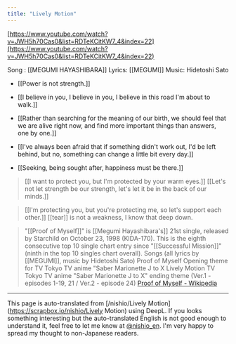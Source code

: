 ```yaml
---
title: "Lively Motion"
---
```


[https://www.youtube.com/watch?v=JWH5h70Cas0&list=RDTeKCitKW7_4&index=22](https://www.youtube.com/watch?v=JWH5h70Cas0&list=RDTeKCitKW7_4&index=22)


Song : [[MEGUMI HAYASHIBARA]] Lyrics: [[MEGUMI]] Music: Hidetoshi Sato

- [[Power is not strength.]]

- [[I believe in you, I believe in you, I believe in this road I'm about to walk.]]

- [[Rather than searching for the meaning of our birth, we should feel that we are alive right now, and find more important things than answers, one by one.]]

- [[I've always been afraid that if something didn't work out, I'd be left behind, but no, something can change a little bit every day.]]

- [[Seeking, being sought after, happiness must be there.]]

>  [[I want to protect you, but I'm protected by your warm eyes.]]
>  [[Let's not let strength be our strength, let's let it be in the back of our minds.]]

>  [[I'm protecting you, but you're protecting me, so let's support each other.]]
>  [[tear]] is not a weakness, I know that deep down.

>  "[[Proof of Myself]]" is [[Megumi Hayashibara's]] 21st single, released by Starchild on October 23, 1998 (KIDA-170).
> This is the eighth consecutive top 10 single chart entry since "[[Successful Mission]]" (ninth in the top 10 singles chart overall).
> Songs (all lyrics by [[MEGUMI]], music by Hidetoshi Sato)
> Proof of Myself Opening theme for TV Tokyo TV anime "Saber Marionette J to X
> Lively Motion TV Tokyo TV anime "Saber Marionette J to X" ending theme (Ver.1 - episodes 1-19, 21 / Ver.2 - episode 24)
[Proof of Myself - Wikipedia](https://ja.wikipedia.org/wiki/Proof_of_Myself)


---
This page is auto-translated from [/nishio/Lively Motion](https://scrapbox.io/nishio/Lively Motion) using DeepL. If you looks something interesting but the auto-translated English is not good enough to understand it, feel free to let me know at [@nishio_en](https://twitter.com/nishio_en). I'm very happy to spread my thought to non-Japanese readers.